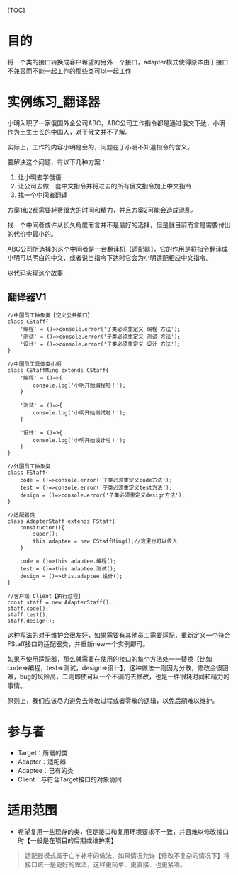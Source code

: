 [TOC]

# 目的
将一个类的接口转换成客户希望的另外一个接口，adapter模式使得原本由于接口不兼容而不能一起工作的那些类可以一起工作

# 实例练习_翻译器
小明入职了一家俄国外企公司ABC，ABC公司工作指令都是通过俄文下达，小明作为土生土长的中国人，对于俄文并不了解。

实际上，工作的内容小明是会的，问题在于小明不知道指令的含义。

要解决这个问题，有以下几种方案：
1. 让小明去学俄语
2. 让公司去做一套中文指令并将过去的所有俄文指令加上中文指令
3. 找一个中间者翻译

方案1和2都需要耗费很大的时间和精力，并且方案2可能会造成混乱。

找一个中间者或许从长久角度而言并不是最好的选择，但是就目前而言是需要付出的代价中最小的。

ABC公司所选择的这个中间者是一台翻译机【适配器】，它的作用是将指令翻译成小明可以明白的中文，或者说当指令下达时它会为小明适配相应中文指令。

以代码实现这个故事

## 翻译器V1
```
//中国员工抽象类【定义公共接口】
class CStaff{
    '编程' = ()=>console.error('子类必须重定义 编程 方法');
    '测试' = ()=>console.error('子类必须重定义 测试 方法');
    '设计' = ()=>console.error('子类必须重定义 设计 方法');
}

//中国员工具体类小明
class CStaffMing extends CStaff{
    '编程' = ()=>{
        console.log('小明开始编程啦！');
    }
    
    '测试' = ()=>{
        console.log('小明开始测试啦！');
    }
    
    '设计' = ()=>{
        console.log('小明开始设计啦！');
    }
}

//外国员工抽象类
class FStaff{
    code = ()=>console.error('子类必须重定义code方法');
    test = ()=>console.error('子类必须重定义test方法');
    design = ()=>console.error('子类必须重定义design方法');
} 

//适配器类
class AdapterStaff extends FStaff{
    constructor(){
        super();
        this.adaptee = new CStaffMing();//这里也可以传入
    }

    code = ()=>this.adaptee.编程();
    test = ()=>this.adaptee.测试();
    design = ()=>this.adaptee.设计();
}

//客户端_Client【执行过程】
const staff = new AdapterStaff();
staff.code();
staff.test();
staff.design();
```
这种写法的对于维护会很友好，如果需要有其他员工需要适配，重新定义一个符合FStaff接口的适配器类，并重新new一个实例即可。

如果不使用适配器，那么就需要在使用的接口的每个方法处一一替换【比如code=>编程，test=>测试，design=>设计】，这种做法一则因为分散，修改会很困难，bug的风险高，二则即使可以一个不漏的去修改，也是一件很耗时间和精力的事情。

原则上，我们应该尽力避免去修改过程或者零散的逻辑，以免后期难以维护。

# 参与者
- Target：所需的类
- Adapter：适配器
- Adaptee：已有的类
- Client：与符合Target接口的对象协同

# 适用范围
- 希望复用一些现存的类，但是接口和复用环境要求不一致，并且难以修改接口时【一般是在项目的后期或维护期】
> 适配器模式属于亡羊补牢的做法，如果情况允许【修改不复杂的情况下】将接口统一是更好的做法，这样更简单、更直接、也更紧凑。
